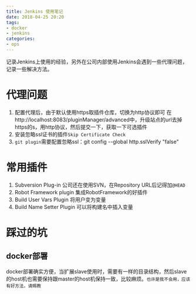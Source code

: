 ```yaml
---
title: Jenkins 使用笔记
date: 2018-04-25 20:20
tags:
- docker
- jenkins
categories:
- ops
---
```

记录Jenkins上使用的经验，另外在公司内部使用Jenkins会遇到一些代理问题，记录一些解决方法。
<!-- more -->
# 代理问题
1. 配置代理后，由于默认使用https取插件仓库，切换为http协议即可
在http://localhost:8083/pluginManager/advanced中，升级站点的url去掉https的s，用http协议，然后提交一下，获取一下可选插件
2. 安装忽略ssl证书的插件`Skip Certificate Check`
3. `git plugin`需要配置忽略ssl：git config --global http.sslVerify "false"

# 常用插件
1. Subversion Plug-in 公司还在使用SVN，在Repository URL后记得加`@HEAD`
2. Robot Framework plugin 集成RobotFramework的好插件
3. Build User Vars Plugin 将用户变为变量
4. Build Name Setter Plugin 可以将构建名中插入变量

# 踩过的坑
## docker部署
docker部署确实方便，当扩展slave使用时，需要有一样的目录结构，然后slave的host机也需要保持跟master的host机保持一致，比较麻烦。`也许是我不会用，应该有好方法，请赐教`

